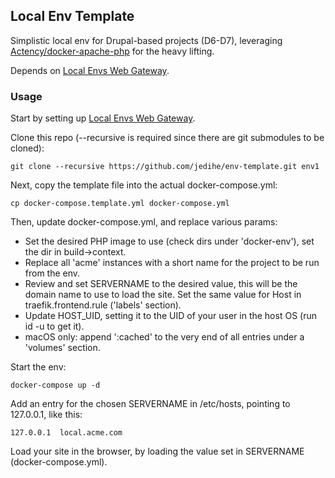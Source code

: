 ## Local Env Template

Simplistic local env for Drupal-based projects (D6-D7), leveraging
[Actency/docker-apache-php](https://github.com/Actency/docker-apache-php) for
the heavy lifting.

Depends on [Local Envs Web Gateway](https://github.com/jedihe/envs-web-gateway).

### Usage

Start by setting up [Local Envs Web Gateway](https://github.com/jedihe/envs-web-gateway).

Clone this repo (--recursive is required since there are git submodules to be
cloned):

```
git clone --recursive https://github.com/jedihe/env-template.git env1
```

Next, copy the template file into the actual docker-compose.yml:

```
cp docker-compose.template.yml docker-compose.yml
```

Then, update docker-compose.yml, and replace various params:

- Set the desired PHP image to use (check dirs under 'docker-env'), set the dir
  in build->context.
- Replace all 'acme' instances with a short name for the project to be run from
  the env.
- Review and set SERVERNAME to the desired value, this will be the domain name
  to use to load the site. Set the same value for Host in traefik.frontend.rule
  ('labels' section).
- Update HOST\_UID, setting it to the UID of your user in the host OS (run id
  -u to get it).
- macOS only: append ':cached' to the very end of all entries under a 'volumes'
  section.

Start the env:

```
docker-compose up -d
```

Add an entry for the chosen SERVERNAME in /etc/hosts, pointing to 127.0.0.1,
like this:

```
127.0.0.1  local.acme.com
```

Load your site in the browser, by loading the value set in SERVERNAME
(docker-compose.yml).
